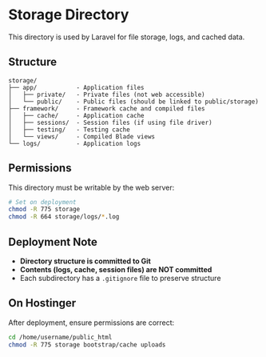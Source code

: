 # Storage Directory

This directory is used by Laravel for file storage, logs, and cached data.

## Structure

```
storage/
├── app/           - Application files
│   ├── private/   - Private files (not web accessible)
│   └── public/    - Public files (should be linked to public/storage)
├── framework/     - Framework cache and compiled files
│   ├── cache/     - Application cache
│   ├── sessions/  - Session files (if using file driver)
│   ├── testing/   - Testing cache
│   └── views/     - Compiled Blade views
└── logs/          - Application logs
```

## Permissions

This directory must be writable by the web server:

```bash
# Set on deployment
chmod -R 775 storage
chmod -R 664 storage/logs/*.log
```

## Deployment Note

- **Directory structure is committed to Git**
- **Contents (logs, cache, session files) are NOT committed**
- Each subdirectory has a `.gitignore` file to preserve structure

## On Hostinger

After deployment, ensure permissions are correct:

```bash
cd /home/username/public_html
chmod -R 775 storage bootstrap/cache uploads
```

